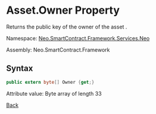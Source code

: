 # Asset.Owner Property

Returns the public key of the owner of the asset .

Namespace: [Neo.SmartContract.Framework.Services.Neo](../../neo.md)

Assembly: Neo.SmartContract.Framework

## Syntax

```c#
public extern byte[] Owner {get;}
```

Attribute value: Byte array of length 33



[Back](../Asset.md)
